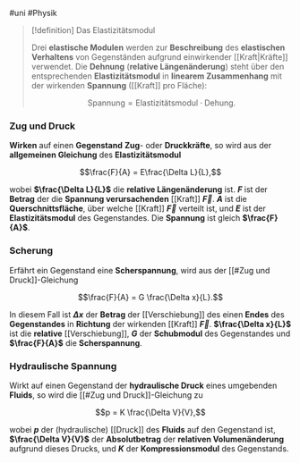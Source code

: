 #uni #Physik 

> [!definition] Das Elastizitätsmodul
> 
> Drei **elastische Modulen** werden zur **Beschreibung** des **elastischen Verhaltens** von Gegenständen aufgrund einwirkender [[Kraft|Kräfte]] verwendet. Die **Dehnung** (**relative Längenänderung**) steht über den entsprechenden **Elastizitätsmodul** in **linearem Zusammenhang** mit der wirkenden **Spannung** ([[Kraft]] pro Fläche):
> 
> $$\text{Spannung} = \text{Elastizitätsmodul} \cdot \text{Dehung}.$$

### Zug und Druck

**Wirken** auf einen **Gegenstand** **Zug**- oder **Druckkräfte**, so wird aus der **allgemeinen Gleichung** des **Elastizitätsmodul**

$$\frac{F}{A} = E\frac{\Delta L}{L},$$

wobei **$\frac{\Delta L}{L}$** die **relative Längenänderung** ist. **$F$** ist der **Betrag** der die **Spannung verursachenden** [[Kraft]] **$\vec{F}$**. **$A$** ist die **Querschnittsfläche**, über welche [[Kraft]] **$\vec{F}$** verteilt ist, und **$E$** ist der **Elastizitätsmodul** des Gegenstandes. Die **Spannung** ist gleich **$\frac{F}{A}$**.

### Scherung

Erfährt ein Gegenstand eine **Scherspannung**, wird aus der [[#Zug und Druck]]-Gleichung

$$\frac{F}{A} = G \frac{\Delta x}{L}.$$

In diesem Fall ist **$\Delta x$** der **Betrag** der [[Verschiebung]] des einen **Endes** des **Gegenstandes** in **Richtung** der wirkenden [[Kraft]] **$\vec{F}$**. **$\frac{\Delta x}{L}$** ist die **relative** [[Verschiebung]], **$G$** der **Schubmodul** des Gegenstandes und **$\frac{F}{A}$** die **Scherspannung**.

### Hydraulische Spannung

Wirkt auf einen Gegenstand der **hydraulische Druck** eines umgebenden **Fluids**, so wird die [[#Zug und Druck]]-Gleichung zu

$$p = K \frac{\Delta V}{V},$$

wobei **$p$** der (hydraulische) [[Druck]] des **Fluids** auf den Gegenstand ist, **$\frac{\Delta V}{V}$** der **Absolutbetrag** der **relativen Volumenänderung** aufgrund dieses Drucks, und **$K$** der **Kompressionsmodul** des Gegenstands.